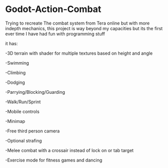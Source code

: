 # Godot-Action-Combat
Trying to recreate The combat system from Tera online but with more indepth mechanics, this project is way beyond my capacities but its the first ever time I have had fun with programming stuff

it has: 

-3D terrain with shader for multiple textures based on height and angle 

-Swimming

-Climbing

-Dodging

-Parrying/Blocking/Guarding

-Walk/Run/Sprint

-Mobile controls

-Minimap

-Free third person camera

-Optional strafing

-Melee combat with a crossair instead of lock on or tab target

-Exercise mode for fitness games and dancing 
